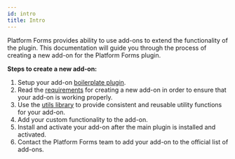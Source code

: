 ```yaml
---
id: intro
title: Intro
---
```


Platform Forms provides ability to use add-ons to extend the functionality of the plugin. This documentation will guide you through the process of creating a new add-on for the Platform Forms plugin.

**Steps to create a new add-on:**
1. Setup your add-on [boilerplate plugin](addon-boilerplate).
2. Read the [requirements](requirements) for creating a new add-on in order to ensure that your add-on is working properly.
3. Use the [utils library](utils-library) to provide consistent and reusable utility functions for your add-on.
4. Add your custom functionality to the add-on.
5. Install and activate your add-on after the main plugin is installed and activated.
6. Contact the Platform Forms team to add your add-on to the official list of add-ons.
